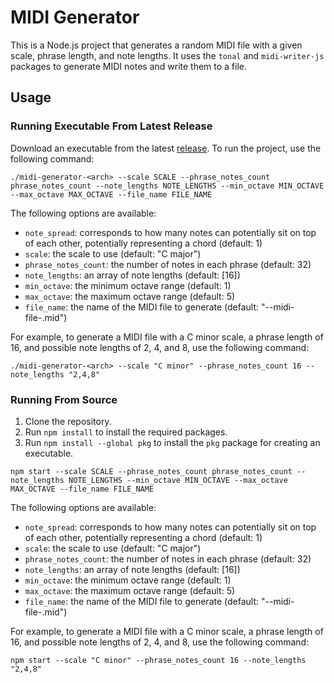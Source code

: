 # MIDI Generator

This is a Node.js project that generates a random MIDI file with a given scale, phrase length, and note lengths. It uses the `tonal` and `midi-writer-js` packages to generate MIDI notes and write them to a file.

## Usage

### Running Executable From Latest Release


Download an executable from the latest [release](https://github.com/ammilam/midi-generator/releases/tag/latest).
To run the project, use the following command:

```
./midi-generator-<arch> --scale SCALE --phrase_notes_count phrase_notes_count --note_lengths NOTE_LENGTHS --min_octave MIN_OCTAVE --max_octave MAX_OCTAVE --file_name FILE_NAME
```

The following options are available:

- `note_spread`: corresponds to how many notes can potentially sit on top of each other, potentially representing a chord (default: 1)
- `scale`: the scale to use (default: "C major")
- `phrase_notes_count`: the number of notes in each phrase (default: 32)
- `note_lengths`: an array of note lengths (default: [16])
- `min_octave`: the minimum octave range (default: 1)
- `max_octave`: the maximum octave range (default: 5)
- `file_name`: the name of the MIDI file to generate (default: "<key>-<mode>-midi-file-<current date>.mid")

For example, to generate a MIDI file with a C minor scale, a phrase length of 16, and possible note lengths of 2, 4, and 8, use the following command:

```
./midi-generator-<arch> --scale "C minor" --phrase_notes_count 16 --note_lengths "2,4,8"
```

### Running From Source

1. Clone the repository.
2. Run `npm install` to install the required packages.
3. Run `npm install --global pkg` to install the `pkg` package for creating an executable.

```
npm start --scale SCALE --phrase_notes_count phrase_notes_count --note_lengths NOTE_LENGTHS --min_octave MIN_OCTAVE --max_octave MAX_OCTAVE --file_name FILE_NAME
```

The following options are available:

- `note_spread`: corresponds to how many notes can potentially sit on top of each other, potentially representing a chord (default: 1)
- `scale`: the scale to use (default: "C major")
- `phrase_notes_count`: the number of notes in each phrase (default: 32)
- `note_lengths`: an array of note lengths (default: [16])
- `min_octave`: the minimum octave range (default: 1)
- `max_octave`: the maximum octave range (default: 5)
- `file_name`: the name of the MIDI file to generate (default: "<key>-<mode>-midi-file-<current date>.mid")

For example, to generate a MIDI file with a C minor scale, a phrase length of 16, and possible note lengths of 2, 4, and 8, use the following command:

```
npm start --scale "C minor" --phrase_notes_count 16 --note_lengths "2,4,8"
```
